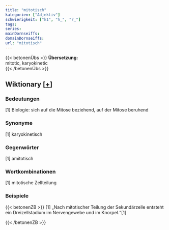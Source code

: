 ```yaml
---
title: "mitotisch"
kategorien: ["Adjektiv"]
schwierigkeit: ["k1", "h_", "r_"]
tags:
series:
mainDornseiffs:
domainDornseiffs:
url: "mitotisch"
---
```


{{< betonenÜbs >}}
**Übersetzung:**  
mitotic, karyokinetic  
{{< /betonenÜbs >}}

## Wiktionary [[+](https://de.wiktionary.org/wiki/mitotisch)]

### Bedeutungen
[1] Biologie: sich auf die Mitose beziehend, auf der Mitose beruhend  

### Synonyme
[1] karyokinetisch  

### Gegenwörter
[1] amitotisch  

### Wortkombinationen
[1] mitotische Zellteilung  

### Beispiele
{{< betonenZB >}}
[1] „Nach mitotischer Teilung der Sekundärzelle entsteht ein Dreizellstadium im Nervengewebe und im Knorpel.“[1]  

{{< /betonenZB >}}

